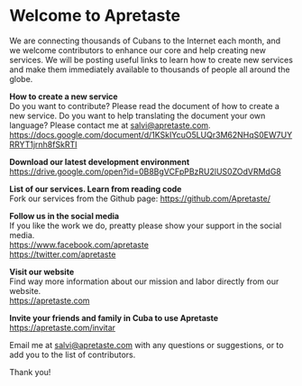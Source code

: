 # Welcome to Apretaste
We are connecting thousands of Cubans to the Internet each month, and we welcome contributors to enhance our core and help creating new services. We will be posting useful links to learn how to create new services and make them immediately available to thousands of people all around the globe.

**How to create a new service**  
Do you want to contribute? Please read the document of how to create a new service. Do you want to help translating the document your own language? Please contact me at salvi@apretaste.com.
<https://docs.google.com/document/d/1KSkIYcuO5LUQr3M62NHqS0EW7UYRRYT1jrnh8fSkRTI>

**Download our latest development environment**  
<https://drive.google.com/open?id=0B8BgVCFpPBzRU2lUS0ZOdVRMdG8>

**List of our services. Learn from reading code**  
Fork our services from the Github page: https://github.com/Apretaste/

**Follow us in the social media**  
If you like the work we do, preatty please show your support in the social media.  
<https://www.facebook.com/apretaste>  
<https://twitter.com/apretaste>  

**Visit our website**  
Find way more information about our mission and labor directly from our website.  
<https://apretaste.com>

**Invite your friends and family in Cuba to use Apretaste**  
https://apretaste.com/invitar  
  
  
Email me at salvi@apretaste.com with any questions or suggestions, or to add you to the list of contributors.
  
Thank you!